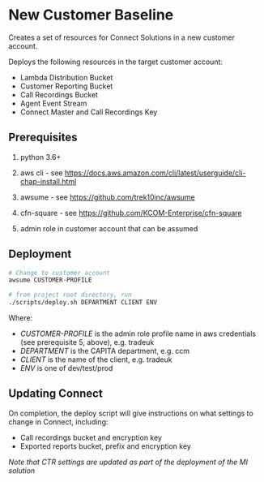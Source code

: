# New Customer Baseline

Creates a set of resources for Connect Solutions in
a new customer account.

Deploys the following resources in the target customer
account:

- Lambda Distribution Bucket
- Customer Reporting Bucket
- Call Recordings Bucket
- Agent Event Stream
- Connect Master and Call Recordings Key


## Prerequisites

1. python 3.6+

2. aws cli - see https://docs.aws.amazon.com/cli/latest/userguide/cli-chap-install.html

3. awsume - see https://github.com/trek10inc/awsume

4. cfn-square - see https://github.com/KCOM-Enterprise/cfn-square

5. admin role in customer account that can be assumed

## Deployment

```bash
# Change to customer account
awsume CUSTOMER-PROFILE

# from project root directory, run
./scripts/deploy.sh DEPARTMENT CLIENT ENV

```

Where:
* *CUSTOMER-PROFILE* is the admin role profile name in aws credentials (see prerequisite 5, above), e.g. tradeuk
* *DEPARTMENT* is the CAPITA department, e.g. ccm
* *CLIENT* is the name of the client, e.g. tradeuk
* *ENV* is one of dev/test/prod

## Updating Connect

On completion, the deploy script will give instructions
on what settings to change in Connect, including:

* Call recordings bucket and encryption key
* Exported reports bucket, prefix and encryption key

*Note that CTR settings are updated as part of the deployment
of the MI solution*
